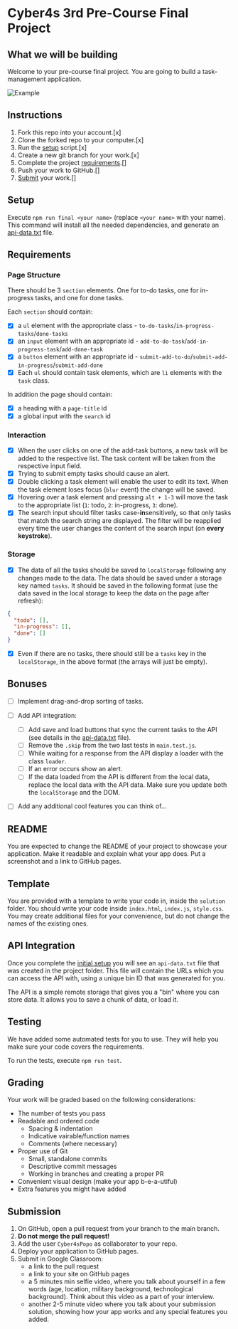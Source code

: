 # Cyber4s 3rd Pre-Course Final Project

## What we will be building

Welcome to your pre-course final project. You are going to build a task-management application.

![Example](./example.png)

## Instructions

1. Fork this repo into your account.[x]
2. Clone the forked repo to your computer.[x]
3. Run the [setup](#setup) script.[x]
4. Create a new git branch for your work.[x]
5. Complete the project [requirements](#requirements).[]
6. Push your work to GitHub.[]
7. [Submit](#submission) your work.[]

## Setup

Execute `npm run final <your name>` (replace `<your name>` with your name). This command will install all the needed dependencies, and generate an [api-data.txt](#api-integration) file.

## Requirements

### Page Structure

There should be 3 `section` elements. One for to-do tasks, one for in-progress tasks, and one for done tasks.

Each `section` should contain:

- [x] a `ul` element with the appropriate class - `to-do-tasks`/`in-progress-tasks`/`done-tasks`
- [x] an `input` element with an appropriate id - `add-to-do-task`/`add-in-progress-task`/`add-done-task`
- [x] a `button` element with an appropriate id - `submit-add-to-do`/`submit-add-in-progress`/`submit-add-done`
- [x] Each `ul` should contain task elements, which are `li` elements with the `task` class.

In addition the page should contain:

- [x] a heading with a `page-title` id
- [x] a global input with the `search` id

### Interaction

- [x] When the user clicks on one of the add-task buttons, a new task will be added to the respective list. The task content will be taken from the respective input field.
- [x] Trying to submit empty tasks should cause an alert.
- [x] Double clicking a task element will enable the user to edit its text. When the task element loses focus (`blur` event) the change will be saved.
- [x] Hovering over a task element and pressing `alt + 1-3` will move the task to the appropriate list (`1`: todo, `2`: in-progress, `3`: done).
- [x] The search input should filter tasks case-**in**sensitively, so that only tasks that match the search string are displayed. The filter will be reapplied every time the user changes the content of the search input (on **every keystroke**).

### Storage

- [x] The data of all the tasks should be saved to `localStorage` following any changes made to the data. The data should be saved under a storage key named `tasks`. It should be saved in the following format (use the data saved in the local storage to keep the data on the page after refresh):

```json
{
  "todo": [],
  "in-progress": [],
  "done": []
}
```

- [x] Even if there are no tasks, there should still be a `tasks` key in the `localStorage`, in the above format (the arrays will just be empty).

## Bonuses

- [ ] Implement drag-and-drop sorting of tasks.
- [ ] Add API integration:

  - [ ] Add save and load buttons that sync the current tasks to the API (see details in the [api-data.txt](#api-integration) file).
  - [ ] Remove the `.skip` from the two last tests in `main.test.js`.
  - [ ] While waiting for a response from the API display a loader with the class `loader`.
  - [ ] If an error occurs show an alert.
  - [ ] If the data loaded from the API is different from the local data, replace the local data with the API data. Make sure you update both the `localStorage` and the DOM.

- [ ] Add any additional cool features you can think of...

## README

You are expected to change the README of your project to showcase your application. Make it readable and explain what your app does. Put a screenshot and a link to GitHub pages.

## Template

You are provided with a template to write your code in, inside the `solution` folder. You should write your code inside `index.html`, `index.js`, `style.css`. You may create additional files for your convenience, but do not change the names of the existing ones.

## API Integration

Once you complete the [initial setup](#setup) you will see an `api-data.txt` file that was created in the project folder. This file will contain the URLs which you can access the API with, using a unique bin ID that was generated for you.

The API is a simple remote storage that gives you a "bin" where you can store data. It allows you to save a chunk of data, or load it.

## Testing

We have added some automated tests for you to use. They will help you make sure your code covers the requirements.

To run the tests, execute `npm run test`.

## Grading

Your work will be graded based on the following considerations:

- The number of tests you pass
- Readable and ordered code
  - Spacing & indentation
  - Indicative vairable/function names
  - Comments (where necessary)
- Proper use of Git
  - Small, standalone commits
  - Descriptive commit messages
  - Working in branches and creating a proper PR
- Convenient visual design (make your app b-e-a-utiful)
- Extra features you might have added

## Submission

1. On GitHub, open a pull request from your branch to the main branch.
2. **Do not merge the pull request!**
3. Add the user `Cyber4sPopo` as collaborator to your repo.
4. Deploy your application to GitHub pages.
5. Submit in Google Classroom:
   - a link to the pull request
   - a link to your site on GitHub pages
   - a 5 minutes min selfie video, where you talk about yourself in a few words (age, location, military background, technological background). Think about this video as a part of your interview.
   - another 2-5 minute video where you talk about your submission solution, showing how your app works and any special features you added.
